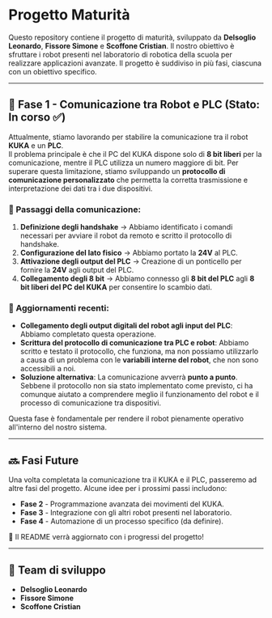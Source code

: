 # Progetto Maturità

Questo repository contiene il progetto di maturità, sviluppato da **Delsoglio Leonardo**, **Fissore Simone** e **Scoffone Cristian**. Il nostro obiettivo è sfruttare i robot presenti nel laboratorio di robotica della scuola per realizzare applicazioni avanzate. Il progetto è suddiviso in più fasi, ciascuna con un obiettivo specifico.

---

## 🔹 **Fase 1 - Comunicazione tra Robot e PLC** (Stato: **In corso** ✅)

Attualmente, stiamo lavorando per stabilire la comunicazione tra il robot **KUKA** e un **PLC**.  
Il problema principale è che il PC del KUKA dispone solo di **8 bit liberi** per la comunicazione, mentre il PLC utilizza un numero maggiore di bit. Per superare questa limitazione, stiamo sviluppando un **protocollo di comunicazione personalizzato** che permetta la corretta trasmissione e interpretazione dei dati tra i due dispositivi.

### 🔧 Passaggi della comunicazione:

1. **Definizione degli handshake** → Abbiamo identificato i comandi necessari per avviare il robot da remoto e scritto il protocollo di handshake.  
2. **Configurazione del lato fisico** → Abbiamo portato la **24V** al PLC.  
3. **Attivazione degli output del PLC** → Creazione di un ponticello per fornire la **24V** agli output del PLC.  
4. **Collegamento degli 8 bit** → Abbiamo connesso gli **8 bit del PLC** agli **8 bit liberi del PC del KUKA** per consentire lo scambio dati.  

### 🔄 Aggiornamenti recenti:

- **Collegamento degli output digitali del robot agli input del PLC**: Abbiamo completato questa operazione.
- **Scrittura del protocollo di comunicazione tra PLC e robot**: Abbiamo scritto e testato il protocollo, che funziona, ma non possiamo utilizzarlo a causa di un problema con le **variabili interne del robot**, che non sono accessibili a noi.
- **Soluzione alternativa**: La comunicazione avverrà **punto a punto**. Sebbene il protocollo non sia stato implementato come previsto, ci ha comunque aiutato a comprendere meglio il funzionamento del robot e il processo di comunicazione tra dispositivi.

Questa fase è fondamentale per rendere il robot pienamente operativo all'interno del nostro sistema.

---

## 🔜 **Fasi Future**

Una volta completata la comunicazione tra il KUKA e il PLC, passeremo ad altre fasi del progetto. Alcune idee per i prossimi passi includono:

- **Fase 2** - Programmazione avanzata dei movimenti del KUKA.  
- **Fase 3** - Integrazione con gli altri robot presenti nel laboratorio.  
- **Fase 4** - Automazione di un processo specifico (da definire).  

📌 Il README verrà aggiornato con i progressi del progetto!

---

## 👥 Team di sviluppo  

- **Delsoglio Leonardo**  
- **Fissore Simone**  
- **Scoffone Cristian**
